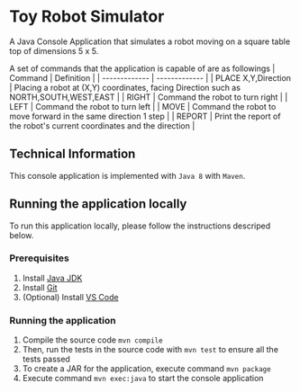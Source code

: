 # Toy Robot Simulator
A Java Console Application that simulates a robot moving on a square table top of dimensions 5 x 5.

A set of commands that the application is capable of are as followings
| Command  | Definition |
| ------------- | ------------- |
| PLACE X,Y,Direction | Placing a robot at (X,Y) coordinates, facing Direction such as NORTH,SOUTH,WEST,EAST |
| RIGHT | Command the robot to turn right |
| LEFT  | Command the robot to turn left  |
| MOVE  | Command the robot to move forward in the same direction 1 step |
| REPORT | Print the report of the robot's current coordinates and the direction | 

## Technical Information
This console application is implemented with `Java 8` with `Maven`.

## Running the application locally
To run this application locally, please follow the instructions descriped below.

### Prerequisites
1) Install [Java JDK](https://www.oracle.com/java/technologies/downloads/#jdk17-windows)
2) Install [Git](https://git-scm.com/book/en/v2/Getting-Started-Installing-Git)
3) (Optional) Install [VS Code](https://code.visualstudio.com/download)

### Running the application
1) Compile the source code `mvn compile`
2) Then, run the tests in the source code with `mvn test` to ensure all the tests passed
3) To create a JAR for the application, execute command `mvn package`
4) Execute command `mvn exec:java` to start the console application